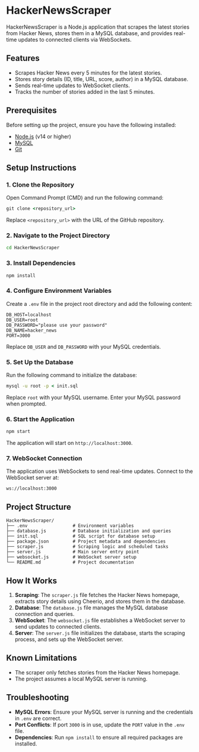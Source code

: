 # HackerNewsScraper

HackerNewsScraper is a Node.js application that scrapes the latest stories from Hacker News, stores them in a MySQL database, and provides real-time updates to connected clients via WebSockets.

## Features
- Scrapes Hacker News every 5 minutes for the latest stories.
- Stores story details (ID, title, URL, score, author) in a MySQL database.
- Sends real-time updates to WebSocket clients.
- Tracks the number of stories added in the last 5 minutes.

## Prerequisites
Before setting up the project, ensure you have the following installed:
- [Node.js](https://nodejs.org/) (v14 or higher)
- [MySQL](https://dev.mysql.com/downloads/installer/)
- [Git](https://git-scm.com/)

## Setup Instructions

### 1. Clone the Repository
Open Command Prompt (CMD) and run the following command:
```cmd
git clone <repository_url>
```
Replace `<repository_url>` with the URL of the GitHub repository.

### 2. Navigate to the Project Directory
```cmd
cd HackerNewsScraper
```

### 3. Install Dependencies
```cmd
npm install
```

### 4. Configure Environment Variables
Create a `.env` file in the project root directory and add the following content:
```env
DB_HOST=localhost
DB_USER=root
DB_PASSWORD="please use your password"
DB_NAME=hacker_news
PORT=3000
```
Replace `DB_USER` and `DB_PASSWORD` with your MySQL credentials.

### 5. Set Up the Database
Run the following command to initialize the database:
```cmd
mysql -u root -p < init.sql
```
Replace `root` with your MySQL username. Enter your MySQL password when prompted.

### 6. Start the Application
```cmd
npm start
```
The application will start on `http://localhost:3000`.

### 7. WebSocket Connection
The application uses WebSockets to send real-time updates. Connect to the WebSocket server at:
```
ws://localhost:3000
```

## Project Structure
```
HackerNewsScraper/
├── .env                 # Environment variables
├── database.js          # Database initialization and queries
├── init.sql             # SQL script for database setup
├── package.json         # Project metadata and dependencies
├── scraper.js           # Scraping logic and scheduled tasks
├── server.js            # Main server entry point
├── websocket.js         # WebSocket server setup
└── README.md            # Project documentation
```

## How It Works
1. **Scraping**: The `scraper.js` file fetches the Hacker News homepage, extracts story details using Cheerio, and stores them in the database.
2. **Database**: The `database.js` file manages the MySQL database connection and queries.
3. **WebSocket**: The `websocket.js` file establishes a WebSocket server to send updates to connected clients.
4. **Server**: The `server.js` file initializes the database, starts the scraping process, and sets up the WebSocket server.

## Known Limitations
- The scraper only fetches stories from the Hacker News homepage.
- The project assumes a local MySQL server is running.

## Troubleshooting
- **MySQL Errors**: Ensure your MySQL server is running and the credentials in `.env` are correct.
- **Port Conflicts**: If port `3000` is in use, update the `PORT` value in the `.env` file.
- **Dependencies**: Run `npm install` to ensure all required packages are installed.


